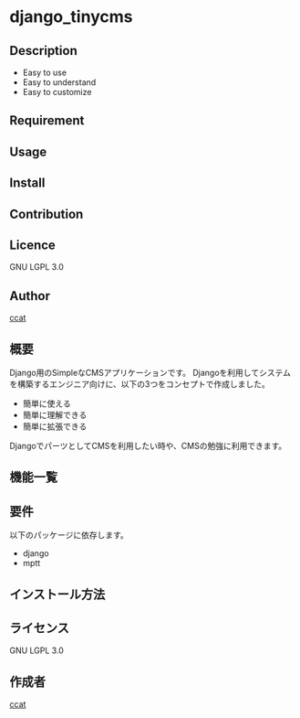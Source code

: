 django_tinycms
==============

## Description

* Easy to use
* Easy to understand
* Easy to customize


## Requirement

## Usage



## Install



## Contribution

## Licence

GNU LGPL 3.0

## Author

[ccat](https://github.com/ccat)








## 概要
Django用のSimpleなCMSアプリケーションです。
Djangoを利用してシステムを構築するエンジニア向けに、以下の3つをコンセプトで作成しました。
* 簡単に使える
* 簡単に理解できる
* 簡単に拡張できる

DjangoでパーツとしてCMSを利用したい時や、CMSの勉強に利用できます。

## 機能一覧


## 要件
以下のパッケージに依存します。

* django
* mptt


## インストール方法


## ライセンス

GNU LGPL 3.0

## 作成者

[ccat](https://github.com/ccat)



